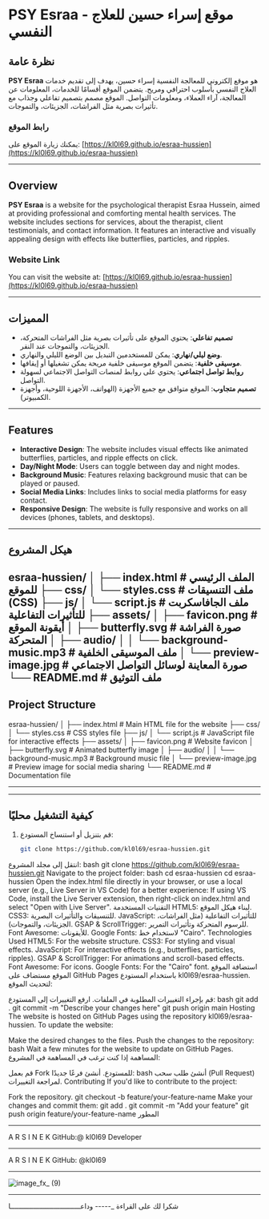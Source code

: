 # PSY Esraa - موقع إسراء حسين للعلاج النفسي

## نظرة عامة
**PSY Esraa** هو موقع إلكتروني للمعالجة النفسية إسراء حسين، يهدف إلى تقديم خدمات العلاج النفسي بأسلوب احترافي ومريح. يتضمن الموقع أقسامًا للخدمات، المعلومات عن المعالجة، آراء العملاء، ومعلومات التواصل. الموقع مصمم بتصميم تفاعلي وجذاب مع تأثيرات بصرية مثل الفراشات، الجزيئات، والتموجات.

### رابط الموقع
يمكنك زيارة الموقع على: [https://kl0l69.github.io/esraa-hussien](https://kl0l69.github.io/esraa-hussien)

---

## Overview
**PSY Esraa** is a website for the psychological therapist Esraa Hussein, aimed at providing professional and comforting mental health services. The website includes sections for services, about the therapist, client testimonials, and contact information. It features an interactive and visually appealing design with effects like butterflies, particles, and ripples.

### Website Link
You can visit the website at: [https://kl0l69.github.io/esraa-hussien](https://kl0l69.github.io/esraa-hussien)

---

## المميزات
- **تصميم تفاعلي**: يحتوي الموقع على تأثيرات بصرية مثل الفراشات المتحركة، الجزيئات، والتموجات عند النقر.
- **وضع ليلي/نهاري**: يمكن للمستخدمين التبديل بين الوضع الليلي والنهاري.
- **موسيقى خلفية**: يتضمن الموقع موسيقى خلفية مريحة يمكن تشغيلها أو إيقافها.
- **روابط تواصل اجتماعي**: يحتوي على روابط لمنصات التواصل الاجتماعي لسهولة التواصل.
- **تصميم متجاوب**: الموقع متوافق مع جميع الأجهزة (الهواتف، الأجهزة اللوحية، وأجهزة الكمبيوتر).

---

## Features
- **Interactive Design**: The website includes visual effects like animated butterflies, particles, and ripple effects on click.
- **Day/Night Mode**: Users can toggle between day and night modes.
- **Background Music**: Features relaxing background music that can be played or paused.
- **Social Media Links**: Includes links to social media platforms for easy contact.
- **Responsive Design**: The website is fully responsive and works on all devices (phones, tablets, and desktops).

---

## هيكل المشروع 
esraa-hussien/
│
├── index.html          # الملف الرئيسي للموقع
├── css/
│   └── styles.css      # ملف التنسيقات (CSS)
├── js/
│   └── script.js       # ملف الجافاسكربت للتأثيرات التفاعلية
├── assets/
│   ├── favicon.png     # أيقونة الموقع
│   ├── butterfly.svg   # صورة الفراشة المتحركة
│   ├── audio/
│   │   └── background-music.mp3  # ملف الموسيقى الخلفية
│   └── preview-image.jpg  # صورة المعاينة لوسائل التواصل الاجتماعي
└── README.md           # ملف التوثيق
---

## Project Structure
esraa-hussien/
│
├── index.html          # Main HTML file for the website
├── css/
│   └── styles.css      # CSS styles file
├── js/
│   └── script.js       # JavaScript file for interactive effects
├── assets/
│   ├── favicon.png     # Website favicon
│   ├── butterfly.svg   # Animated butterfly image
│   ├── audio/
│   │   └── background-music.mp3  # Background music file
│   └── preview-image.jpg  # Preview image for social media sharing
└── README.md           # Documentation file
____
---

## كيفية التشغيل محليًا
1. قم بتنزيل أو استنساخ المستودع:
   ```bash
   git clone https://github.com/kl0l69/esraa-hussien.git
انتقل إلى مجلد المشروع:
bash git clone https://github.com/kl0l69/esraa-hussien.git
Navigate to the project folder:
bash cd esraa-hussien
cd esraa-hussien
Open the index.html file directly in your browser, or use a local server (e.g., Live Server in VS Code) for a better experience:
If using VS Code, install the Live Server extension, then right-click on index.html and select "Open with Live Server".
التقنيات المستخدمة
HTML5: لبناء هيكل الموقع.
CSS3: للتنسيقات والتأثيرات البصرية.
JavaScript: للتأثيرات التفاعلية (مثل الفراشات، الجزيئات، والتموجات).
GSAP & ScrollTrigger: للرسوم المتحركة وتأثيرات التمرير.
Font Awesome: للأيقونات.
Google Fonts: لاستخدام خط "Cairo".
Technologies Used
HTML5: For the website structure.
CSS3: For styling and visual effects.
JavaScript: For interactive effects (e.g., butterflies, particles, ripples).
GSAP & ScrollTrigger: For animations and scroll-based effects.
Font Awesome: For icons.
Google Fonts: For the "Cairo" font.
استضافة الموقع
الموقع مستضاف على GitHub Pages باستخدام المستودع kl0l69/esraa-hussien. لتحديث الموقع:

قم بإجراء التغييرات المطلوبة في الملفات.
ارفع التغييرات إلى المستودع:
bash
git add .
git commit -m "Describe your changes here"
git push origin main
Hosting
The website is hosted on GitHub Pages using the repository kl0l69/esraa-hussien. To update the website:

Make the desired changes to the files.
Push the changes to the repository:
bash
Wait a few minutes for the website to update on GitHub Pages.
المساهمة
إذا كنت ترغب في المساهمة في المشروع:

قم بعمل Fork للمستودع.
أنشئ فرعًا جديدًا:
bash
أنشئ طلب سحب (Pull Request) لمراجعة التغييرات.
Contributing
If you'd like to contribute to the project:

Fork the repository.
git checkout -b feature/your-feature-name
Make your changes and commit them:
git add .
git commit -m "Add your feature"
git push origin feature/your-feature-name
المطور
________________________________

A R S I N E K
GitHub:@ kl0l69
Developer
_____________________________
A R S I N E K
GitHub: @kl0l69


__________________________

![image_fx_ (9)](https://github.com/user-attachments/assets/13dcdd8c-2244-4586-98aa-c5f674198bf2)
______________________________________________

شكرا لك على القراءة 
_----- 
وداعــــــــــــــــــــــــــــــــــا
